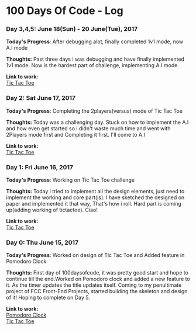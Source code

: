 # 100 Days Of Code - Log

### Day 3,4,5: June 18(Sun) - 20 June(Tue), 2017

**Today's Progress**: After debugging alot, finally completed 1v1 mode, now A.I mode

**Thoughts:** Past three days i was debugging and have finally implemented 1v1 mode. Now is the hardest part of challenge, implementing A.I mode.

**Link to work:**  <br />
[Tic Tac Toe](http://syedsamiuddin.me/tictactoe/)

### Day 2: Sat June 17, 2017

**Today's Progress**: Completing the 2players(versus) mode of Tic Tac Toe

**Thoughts:** Today was a challenging day. Stuck on how to implement the A.I and how even get started so i didn't waste much time and went with 2Players mode first and Completing it first. I'll come to A.I

**Link to work:**  <br />
[Tic Tac Toe](http://syedsamiuddin.me/tictactoe/)

### Day 1: Fri June 16, 2017

**Today's Progress**: Working on Tic Tac Toe challenge

**Thoughts:** Today i tried to implement all the design elements, just need to implement the working and core part(js). I have sketched the designed on paper and implemented it that way, That's how i roll. Hard part is coming up(adding working of tictactoe). Ciao!

**Link to work:**  <br />
[Tic Tac Toe](http://syedsamiuddin.me/tictactoe/)

### Day 0: Thu June 15, 2017

**Today's Progress**: Worked on design of Tic Tac Toe and Added feature in Pomodoro Clock

**Thoughts:** First day of 100daysofcode, it was pretty good start and hope to continue till the end.Worked on Pomodoro clock and added a new feature to it. As the timer updates the title updates itself. Coming to my penultimate project of FCC Front-End Projects, started building the skeleton and design of it! Hoping to complete on Day 5.

**Link to work:**  
[Pomodoro Clock](http://syedsamiuddin.me/pomo/)<br />
[Tic Tac Toe](http://syedsamiuddin.me/tictactoe/)

